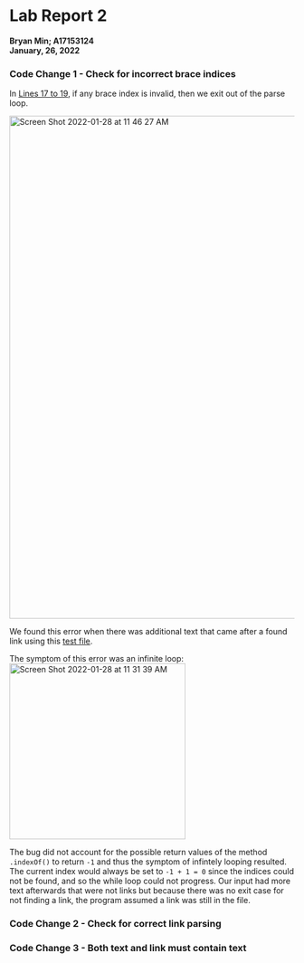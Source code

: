 # Lab Report 2

**Bryan Min; A17153124**\
**January, 26, 2022**

### Code Change 1 - Check for incorrect brace indices

In [Lines 17 to 19](https://github.com/bdhmin/markdown-parse/commit/d66a8a1875fc47fa224c34eb7569cf44ae029df2), if any brace index is invalid, then we exit out of the parse loop.

<img width="889" alt="Screen Shot 2022-01-28 at 11 46 27 AM" src="https://user-images.githubusercontent.com/43192371/151611701-f70f3328-4e85-4c22-a88b-0b19da11fc9c.png">

We found this error when there was additional text that came after a found link using this [test file](https://github.com/bdhmin/markdown-parse/blob/main/break-file-1.md).

The symptom of this error was an infinite loop:\
<img width="311" alt="Screen Shot 2022-01-28 at 11 31 39 AM" src="https://user-images.githubusercontent.com/43192371/151609837-2b67bde8-2518-4783-821c-d73b0206fc75.png">

The bug did not account for the possible return values of the method `.indexOf()` to return `-1` and thus the symptom of infintely looping resulted. The current index would always be set to `-1 + 1 = 0` since the indices could not be found, and so the while loop could not progress. Our input had more text afterwards that were not links but because there was no exit case for not finding a link, the program assumed a link was still in the file.

### Code Change 2 - Check for correct link parsing


### Code Change 3 - Both text and link must contain text
